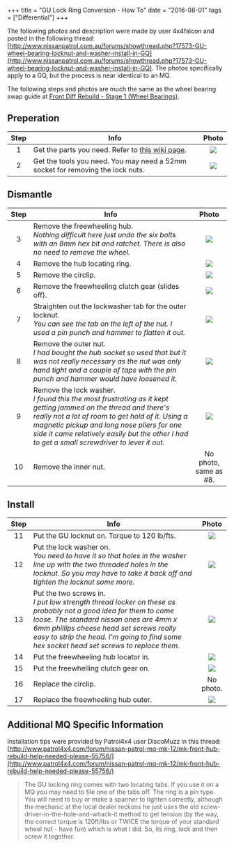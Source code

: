 +++
title = "GU Lock Ring Conversion - How To"
date = "2016-08-01"
tags = ["Differential"]
+++

The following photos and description were made by user 4x4falcon and posted in the following thread: [http://www.nissanpatrol.com.au/forums/showthread.php?17573-GU-wheel-bearing-locknut-and-washer-install-in-GQ](http://www.nissanpatrol.com.au/forums/showthread.php?17573-GU-wheel-bearing-locknut-and-washer-install-in-GQ). The photos specifically apply to a GQ, but the process is near identical to an MQ.

The following steps and photos are much the same as the wheel bearing swap guide at [Front Diff Rebuild - Stage 1 (Wheel Bearings)][Wiki: diff rebuild 1].

## Preperation

 Step | Info | Photo |
:----:|------|:-----:|
1     | Get the parts you need. Refer to [this wiki page][Wiki: gu lock ring parts]. | [![][Image: 1]][Image: 1]
2     | Get the tools you need. You may need a 52mm socket for removing the lock nuts. | [![][Image: 2]][Image: 2]

## Dismantle

 Step | Info | Photo |
:----:|------|:-----:|
3     | Remove the freewheeling hub.<br>_Nothing difficult here just undo the six bolts with an 8mm hex bit and ratchet. There is also no need to remove the wheel._  | [![][Image: 3]][Image: 3]
4     | Remove the hub locating ring. | [![][Image: 4]][Image: 4]
5     | Remove the circlip. | [![][Image: 5]][Image: 5]
6     | Remove the freewheeling clutch gear (slides off). | [![][Image: 6]][Image: 6]
7     | Straighten out the lockwasher tab for the outer locknut.<br>_You can see the tab on the left of the nut. I used a pin punch and hammer to flatten it out._ | [![][Image: 7]][Image: 7]
8     | Remove the outer nut.<br>_I had bought the hub socket so used that but it was not really necessary as the nut was only hand tight and a couple of taps with the pin punch and hammer would have loosened it._ | [![][Image: 8]][Image: 8]
9     | Remove the lock washer.<br>_I found this the most frustrating as it kept getting jammed on the thread and there's really not a lot of room to get hold of it. Using a magnetic pickup and long nose pliers for one side it came relatively easily but the other I had to get a small screwdriver to lever it out._ | [![][Image: 9]][Image: 9]
10    | Remove the inner nut. | No photo, same as #8.

## Install

 Step | Info | Photo |
:----:|------|:-----:|
11    | Put the GU locknut on. Torque to 120 lb/fts. | [![][Image: 11]][Image: 11]
12    | Put the lock washer on.<br>_You need to have it so that holes in the washer line up with the two threaded holes in the locknut. So you may have to take it back off and tighten the locknut some more._ | [![][Image: 12]][Image: 12]
13    | Put the two screws in.<br>_I put low strength thread locker on these as probably not a good idea for them to come loose. The standard nissan ones are 4mm x 6mm phillips cheese head set screws really easy to strip the head. I'm going to find some hex socket head set screws to replace them._ | [![][Image: 13]][Image: 13]
14    | Put the freewheeling hub locator in. | [![][Image: 14]][Image: 14]
15    | Put the freewhelling clutch gear on. | [![][Image: 15]][Image: 15]
16    | Replace the circlip. | No photo.
17    | Replace the freewheeling hub outer. | [![][Image: 17]][Image: 17]

## Additional MQ Specific Information

Installation tips were provided by Patrol4x4 user DiscoMuzz in this thread: [http://www.patrol4x4.com/forum/nissan-patrol-mq-mk-12/mk-front-hub-rebuild-help-needed-please-55756/](http://www.patrol4x4.com/forum/nissan-patrol-mq-mk-12/mk-front-hub-rebuild-help-needed-please-55756/)

 > The GU locking ring comes with two locating tabs. If you use it on a MQ you may need to file one of the tabs off. The ring is a pin type. You will need to buy or make a spanner to tighten correctly, although the mechanic at the local dealer reckons he just uses the old screw-driver-in-the-hole-and-whack-it method to get tension (by the way, the correct torque is 120ft/lbs or TWICE the torque of your standard wheel nut - have fun) which is what I did. So, its ring, lock and then screw it together.


[Image: 1]: /wiki/differential/gu-lock-ring-conversion-how-to/gu-wheel-bearings-lock-ring-how-1-parts.jpg
[Image: 2]: /wiki/differential/gu-lock-ring-conversion-how-to/gu-wheel-bearings-lock-ring-how-2-tools.jpg
[Image: 3]: /wiki/differential/gu-lock-ring-conversion-how-to/gu-wheel-bearings-lock-ring-how-3-remove-hub.jpg
[Image: 4]: /wiki/differential/gu-lock-ring-conversion-how-to/gu-wheel-bearings-lock-ring-how-4-remove-locating-ring.jpg
[Image: 5]: /wiki/differential/gu-lock-ring-conversion-how-to/gu-wheel-bearings-lock-ring-how-5-remove-circlip.jpg
[Image: 6]: /wiki/differential/gu-lock-ring-conversion-how-to/gu-wheel-bearings-lock-ring-how-6-remove-freewheel-clutch-gear.jpg
[Image: 7]: /wiki/differential/gu-lock-ring-conversion-how-to/gu-wheel-bearings-lock-ring-how-7-flatten-lock-washer.jpg
[Image: 8]: /wiki/differential/gu-lock-ring-conversion-how-to/gu-wheel-bearings-lock-ring-how-8-remove-first-nut.jpg
[Image: 9]: /wiki/differential/gu-lock-ring-conversion-how-to/gu-wheel-bearings-lock-ring-how-9-remove-lock-washer.jpg

[Image: 11]: /wiki/differential/gu-lock-ring-conversion-how-to/gu-wheel-bearings-lock-ring-how-11-fit-gu-nut.jpg
[Image: 12]: /wiki/differential/gu-lock-ring-conversion-how-to/gu-wheel-bearings-lock-ring-how-12-fit-gu-lock-washer.jpg
[Image: 13]: /wiki/differential/gu-lock-ring-conversion-how-to/gu-wheel-bearings-lock-ring-how-13-lock-screws.jpg
[Image: 14]: /wiki/differential/gu-lock-ring-conversion-how-to/gu-wheel-bearings-lock-ring-how-14-fit-locating-ring.jpg
[Image: 15]: /wiki/differential/gu-lock-ring-conversion-how-to/gu-wheel-bearings-lock-ring-how-15-fit-freewheeling-clutch-gear.jpg

[Image: 17]: /wiki/differential/gu-lock-ring-conversion-how-to/gu-wheel-bearings-lock-ring-how-17-fit-freewheel-hub.jpg

[Wiki: diff rebuild 1]: /wiki/differential/stage-1-wheel-bearings
[Wiki: gu lock ring parts]: /wiki/differential/gu-lock-ring-conversion
